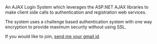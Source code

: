 An AJAX Login System which leverages the ASP.NET AJAX libraries to make client side calls to authentication and registration web services.

The system uses a challenge based authentication system with one way encryption to provide maximum security without using SSL.

If you would like to join, [send me your gmail id](http://daptivate.com/contact.aspx).
